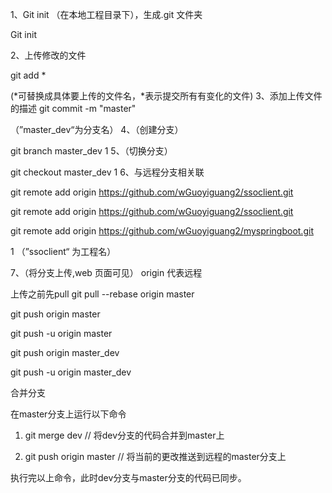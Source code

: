 1、Git init （在本地工程目录下），生成.git 文件夹

Git init

2、上传修改的文件

git add *

(*可替换成具体要上传的文件名，*表示提交所有有变化的文件) 3、添加上传文件的描述
git commit -m "master"

（”master_dev“为分支名）
4、（创建分支）

git branch master_dev
1
5、（切换分支）

git checkout master_dev
1
6、与远程分支相关联

git remote add origin https://github.com/wGuoyiguang2/ssoclient.git

git remote add origin https://github.com/wGuoyiguang2/ssoclient.git

git remote add origin https://github.com/wGuoyiguang2/myspringboot.git




1
（”ssoclient“ 为工程名）

7、（将分支上传,web 页面可见） origin 代表远程


上传之前先pull
git pull --rebase origin master

git push origin master


git push -u origin master

git push origin master_dev

git push -u origin master_dev


合并分支

在master分支上运行以下命令
1. git merge dev // 将dev分支的代码合并到master上

2. git push origin master // 将当前的更改推送到远程的master分支上

执行完以上命令，此时dev分支与master分支的代码已同步。
